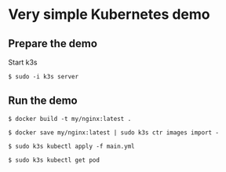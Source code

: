 # Very simple Kubernetes demo

## Prepare the demo

Start k3s

```
$ sudo -i k3s server
```

## Run the demo


```
$ docker build -t my/nginx:latest .

$ docker save my/nginx:latest | sudo k3s ctr images import -

$ sudo k3s kubectl apply -f main.yml

$ sudo k3s kubectl get pod
```